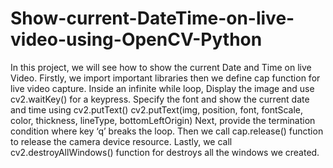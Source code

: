 # Show-current-DateTime-on-live-video-using-OpenCV-Python

In this project, we will see how to show the current Date and Time on live Video. Firstly, we import important libraries then we define cap function for live video capture. Inside an infinite while loop, Display the image and use cv2.waitKey()  for a keypress. Specify the font and show the current date and time using cv2.putText()       cv2.putText(img, position, font, fontScale, color, thickness, lineType, bottomLeftOrigin)
Next,  provide the termination condition where key ‘q’ breaks the loop. Then we call cap.release()  function to release the camera device resource. Lastly, we call cv2.destroyAllWindows() function for destroys all the windows we created.

